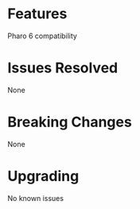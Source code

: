 # Features
Pharo 6 compatibility

# Issues Resolved
None

# Breaking Changes
None

# Upgrading
No known issues